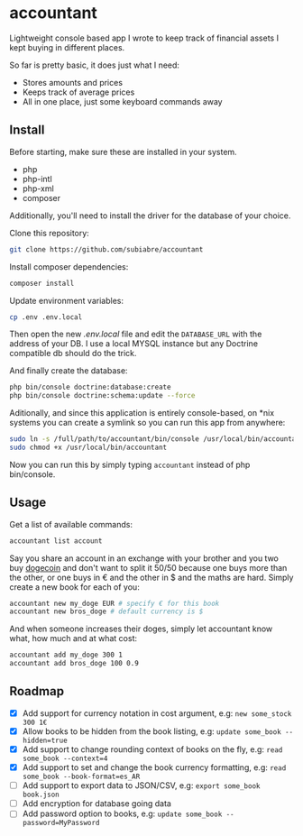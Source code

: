 # accountant
Lightweight console based app I wrote to keep track of financial assets I kept buying in different places.

So far is pretty basic, it does just what I need:
* Stores amounts and prices
* Keeps track of average prices
* All in one place, just some keyboard commands away

## Install
Before starting, make sure these are installed in your system.
- php
- php-intl
- php-xml
- composer

Additionally, you'll need to install the driver for the database of your choice.

Clone this repository:
```bash
git clone https://github.com/subiabre/accountant
```

Install composer dependencies:
```bash
composer install
```

Update environment variables:
```bash
cp .env .env.local
```
Then open the new _.env.local_ file and edit the `DATABASE_URL` with the address of your DB. I use a local MYSQL instance but any Doctrine compatible db should do the trick.

And finally create the database:
```bash
php bin/console doctrine:database:create
php bin/console doctrine:schema:update --force
```

Aditionally, and since this application is entirely console-based, on *nix systems you can create a symlink so you can run this app from anywhere:
```bash
sudo ln -s /full/path/to/accountant/bin/console /usr/local/bin/accountant
sudo chmod +x /usr/local/bin/accountant
```
Now you can run this by simply typing `accountant` instead of php bin/console.

## Usage
Get a list of available commands:
```bash
accountant list account
```

Say you share an account in an exchange with your brother and you two buy [dogecoin](dogecoin.com) and don't want to split it 50/50 because one buys more than the other, or one buys in € and the other in $ and the maths are hard. Simply create a new book for each of you:

```bash
accountant new my_doge EUR # specify € for this book
accountant new bros_doge # default currency is $
```

And when someone increases their doges, simply let accountant know what, how much and at what cost:
```bash
accountant add my_doge 300 1
accountant add bros_doge 100 0.9
```
## Roadmap
- [x] Add support for currency notation in cost argument, e.g: `new some_stock 300 1€`
- [x] Allow books to be hidden from the book listing, e.g: `update some_book --hidden=true`
- [x] Add support to change rounding context of books on the fly, e.g: `read some_book --context=4`
- [x] Add support to set and change the book currency formatting, e.g: `read some_book --book-format=es_AR`
- [ ] Add support to export data to JSON/CSV, e.g: `export some_book book.json`
- [ ] Add encryption for database going data
- [ ] Add password option to books, e.g: `update some_book --password=MyPassword`